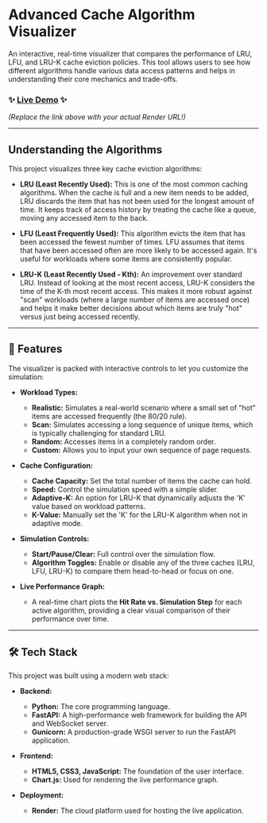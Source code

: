 # Advanced Cache Algorithm Visualizer

An interactive, real-time visualizer that compares the performance of LRU, LFU, and LRU-K cache eviction policies. This tool allows users to see how different algorithms handle various data access patterns and helps in understanding their core mechanics and trade-offs.

### ✨ [Live Demo](https://your-render-app-url.onrender.com) ✨

*(Replace the link above with your actual Render URL!)*

---

## Understanding the Algorithms

This project visualizes three key cache eviction algorithms:

* **LRU (Least Recently Used):** This is one of the most common caching algorithms. When the cache is full and a new item needs to be added, LRU discards the item that has not been used for the longest amount of time. It keeps track of access history by treating the cache like a queue, moving any accessed item to the back.

* **LFU (Least Frequently Used):** This algorithm evicts the item that has been accessed the fewest number of times. LFU assumes that items that have been accessed often are more likely to be accessed again. It's useful for workloads where some items are consistently popular.

* **LRU-K (Least Recently Used - Kth):** An improvement over standard LRU. Instead of looking at the most recent access, LRU-K considers the time of the K-th most recent access. This makes it more robust against "scan" workloads (where a large number of items are accessed once) and helps it make better decisions about which items are truly "hot" versus just being accessed recently.

---

## 🚀 Features

The visualizer is packed with interactive controls to let you customize the simulation:

* **Workload Types:**
    * **Realistic:** Simulates a real-world scenario where a small set of "hot" items are accessed frequently (the 80/20 rule).
    * **Scan:** Simulates accessing a long sequence of unique items, which is typically challenging for standard LRU.
    * **Random:** Accesses items in a completely random order.
    * **Custom:** Allows you to input your own sequence of page requests.

* **Cache Configuration:**
    * **Cache Capacity:** Set the total number of items the cache can hold.
    * **Speed:** Control the simulation speed with a simple slider.
    * **Adaptive-K:** An option for LRU-K that dynamically adjusts the 'K' value based on workload patterns.
    * **K-Value:** Manually set the 'K' for the LRU-K algorithm when not in adaptive mode.

* **Simulation Controls:**
    * **Start/Pause/Clear:** Full control over the simulation flow.
    * **Algorithm Toggles:** Enable or disable any of the three caches (LRU, LFU, LRU-K) to compare them head-to-head or focus on one.

* **Live Performance Graph:**
    * A real-time chart plots the **Hit Rate vs. Simulation Step** for each active algorithm, providing a clear visual comparison of their performance over time.

---

## 🛠️ Tech Stack

This project was built using a modern web stack:

* **Backend:**
    * **Python:** The core programming language.
    * **FastAPI:** A high-performance web framework for building the API and WebSocket server.
    * **Gunicorn:** A production-grade WSGI server to run the FastAPI application.

* **Frontend:**
    * **HTML5, CSS3, JavaScript:** The foundation of the user interface.
    * **Chart.js:** Used for rendering the live performance graph.

* **Deployment:**
    * **Render:** The cloud platform used for hosting the live application.